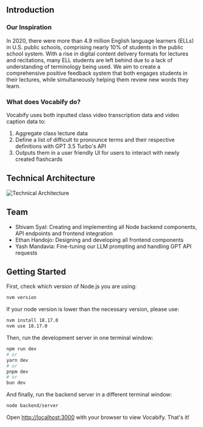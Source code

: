 ## Introduction
### Our Inspiration
In 2020, there were more than 4.9 million English language learners (ELLs) in U.S. public schools, comprising nearly 10% of students in the public school system. With a rise in digital content delivery formats for lectures and recitations, many ELL students are left behind due to a lack of understanding of terminology being used. We aim to create a comprehensive positive feedback system that both engages students in their lectures, while simultaneously helping them review new words they learn.

### What does Vocabify do?
Vocabify uses both inputted class video transcription data and video caption data to:
1. Aggregate class lecture data
2. Define a list of difficult to pronounce terms and their respective definitions with GPT 3.5 Turbo's API
3. Outputs them in a user friendly UI for users to interact with newly created flashcards

## Technical Architecture

![Technical Architecture](arch.png?raw=true "Technical Architecture")

## Team
* Shivam Syal: Creating and implementing all Node backend components, API endpoints and frontend integration
* Ethan Handojo: Designing and developing all frontend components
* Yash Mandavia: Fine-tuning our LLM prompting and handling GPT API requests

## Getting Started

First, check which version of Node.js you are using:

```bash
nvm version
```

If your node version is lower than the necessary version, please use:
```bash
nvm install 18.17.0
nvm use 18.17.0
```

Then, run the development server in one terminal window:
```bash
npm run dev
# or
yarn dev
# or
pnpm dev
# or
bun dev
```

And finally, run the backend server in a different terminal window:
```bash
node backend/server
```

Open [http://localhost:3000](http://localhost:3000) with your browser to view Vocabify. That's it!
